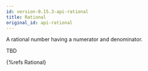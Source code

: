 ```yaml
---
id: version-0.15.3-api-rational
title: Rational
original_id: api-rational
---
```


A rational number having a numerator and denominator.

TBD

{%refs Rational}
